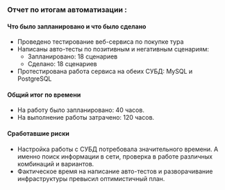 ### Отчет по итогам автоматизации :

#### Что было запланировано и что было сделано

- Проведено тестирование веб-сервиса по покупке тура
- Написаны авто-тесты по позитивным и негативным сценариям:
  * Запланировано: 18 сценариев
  * Сделано: 18 сценариев
- Протестирована работа сервиса на обеих СУБД: MySQL и PostgreSQL

#### Общий итог по времени 

* На работу было запланировано: 40 часов.  
* На выполнение работы затрачено: 120 часов. 

#### Сработавшие риски

* Настройка работы с СУБД потребовала значительного времени. А именно поиск информации в сети, проверка в работе различных комбинаций и вариантов.
* Фактическое время на написание авто-тестов и разворачивание инфраструктуры превысил оптимистичный план.


